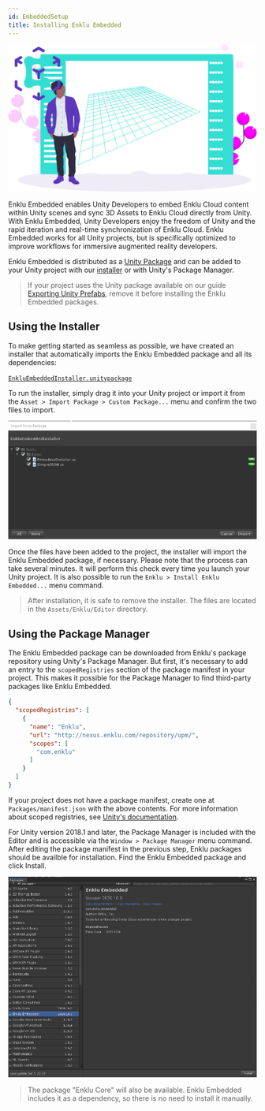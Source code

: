 ```yaml
---
id: EmbeddedSetup
title: Installing Enklu Embedded
---
```


![Enklu Embedded](/img/undraw_embedded.svg)

Enklu Embedded enables Unity Developers to embed Enklu Cloud content within Unity scenes and sync 3D Assets to Enklu Cloud directly from Unity. With Enklu Embedded, Unity Developers enjoy the freedom of Unity and the rapid iteration and real-time synchronization of Enklu Cloud. Enklu Embedded works for all Unity projects, but is specifically optimized to improve workflows for immersive augmented reality developers.

Enklu Embedded is distributed as a [Unity Package](https://docs.unity3d.com/Manual/PackagesList.html) and can be added to your Unity project with our [installer](https://cdn.enklu.com/web-assets/packages/EnkluEmbeddedInstaller.unitypackage) or with Unity's Package Manager. 

> If your project uses the Unity package available on our guide [Exporting Unity Prefabs](/docs/Assets/ExportingUnityPrefabs), remove it before installing the Enklu Embedded packages.

## Using the Installer

To make getting started as seamless as possible, we have created an installer that automatically imports the Enklu Embedded package and all its dependencies:

[`EnkluEmbeddedInstaller.unitypackage`](https://cdn.enklu.com/web-assets/packages/EnkluEmbeddedInstaller.unitypackage)

To run the installer, simply drag it into your Unity project or import it from the `Asset > Import Package > Custom Package...` menu and confirm the two files to import.

![Importing the Installer](/img/product/embedded/Installer.png)

Once the files have been added to the project, the installer will import the Enklu Embedded package, if necessary. Please note that the process can take several minutes. It will perform this check every time you launch your Unity project. It is also possible to run the `Enklu > Install Enklu Embedded...` menu command. 

> After installation, it is safe to remove the installer. The files are located in the `Assets/Enklu/Editor` directory.

## Using the Package Manager

The Enklu Embedded package can be downloaded from Enklu's package repository using Unity's Package Manager. But first, it's necessary to add an entry to the `scopedRegistries` section of the package manifest in your project. This makes it possible for the Package Manager to find third-party packages like Enklu Embedded. 

```json
{
  "scopedRegistries": [
    {
      "name": "Enklu",
      "url": "http://nexus.enklu.com/repository/upm/",
      "scopes": [
        "com.enklu"
      ]
    }
  ]
}
```

If your project does not have a package manifest, create one at `Packages/manifest.json` with the above contents. For more information about scoped registries, see [Unity's documentation](https://docs.unity3d.com/Manual/upm-scoped.html).


For Unity version 2018.1 and later, the Package Manager is included with the Editor and is accessible via the `Window > Package Manager` menu command. After editing the package manifest in the previous step, Enklu packages should be availble for installation. Find the Enklu Embedded package and click Install.

![Enklu Embedded](/img/product/embedded/PackageManager.png)

> The package "Enklu Core" will also be available. Enklu Embedded includes it as a dependency, so there is no need to install it manually.

